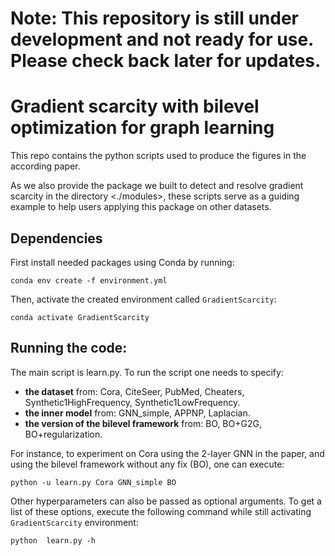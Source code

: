 # Note: This repository is still under development and not ready for use. Please check back later for updates.

# Gradient scarcity with bilevel optimization for graph learning

This repo contains the python scripts used to produce the figures in the according paper.

As we also provide the package we built to detect and resolve gradient scarcity in the directory <./modules>, these scripts serve as a guiding example to help users applying this package on other datasets.

## Dependencies
First install needed packages using Conda by running:
```
conda env create -f environment.yml
```
Then, activate the created environment called ```GradientScarcity```:
```
conda activate GradientScarcity
```

## Running the code:
The main script is learn.py.
To run the script one needs to specify:

- **the dataset** from: Cora, CiteSeer, PubMed, Cheaters, Synthetic1HighFrequency, Synthetic1LowFrequency.
- **the inner model** from: GNN_simple, APPNP, Laplacian.
- **the version of the bilevel framework** from: BO, BO+G2G, BO+regularization.

For instance, to experiment on Cora using the 2-layer GNN in the paper, and using the bilevel framework without any fix (BO), one can execute:
```
python -u learn.py Cora GNN_simple BO
```

Other hyperparameters can also be passed as optional arguments. To get a list of these options, execute the following command while still activating ```GradientScarcity``` environment:
```
python  learn.py -h
```